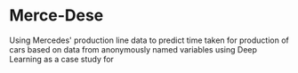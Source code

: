 # Merce-Dese
Using Mercedes' production line data to predict time taken for production of cars based on data from anonymously named variables using Deep Learning as a case study for 
